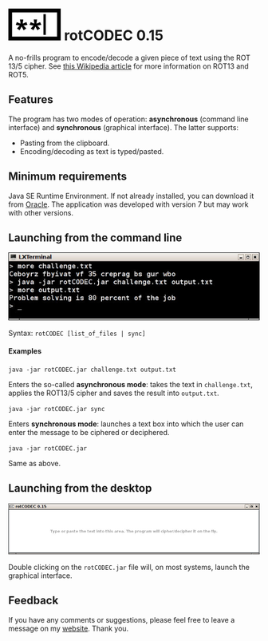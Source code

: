 ![Alt rotCODEC](rotCODEC.png "rotCODEC") rotCODEC 0.15
======================================================

A no-frills program to encode/decode a given piece of text using the
ROT 13/5 cipher. See [this Wikipedia article](http://en.wikipedia.org/wiki/ROT13)
for more information on ROT13 and ROT5.

Features
--------

The program has two modes of operation: **asynchronous** (command line interface) and
**synchronous** (graphical interface). The latter supports:
- Pasting from the clipboard.
- Encoding/decoding as text is typed/pasted.

Minimum requirements
--------------------

Java SE Runtime Environment. If not already installed, you can download it from [Oracle](http://java.com/en/download/index.jsp).
The application was developed with version 7 but may work with other versions.

Launching from the command line
-------------------------------

![Alt CLI](screenshots/async.jpg "Command-line Interface")

Syntax: `rotCODEC [list_of_files | sync]`

#### Examples

`java -jar rotCODEC.jar challenge.txt output.txt`

Enters the so-called **asynchronous mode**: takes the text in
`challenge.txt`, applies the ROT13/5 cipher and saves the
result into `output.txt`.

`java -jar rotCODEC.jar sync`

Enters **synchronous mode**: launches a text box into which the user can enter
the message to be ciphered or deciphered.

`java -jar rotCODEC.jar`

Same as above.

Launching from the desktop
--------------------------

![Alt GUI](screenshots/sync.jpg "Graphical user interface")

Double clicking on the `rotCODEC.jar` file will, on most systems, launch the
graphical interface.

Feedback
--------

If you have any comments or suggestions, please feel free to leave a message on
my [website](http://www.hqcasanova.com). Thank you.